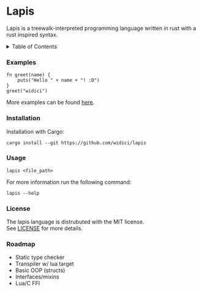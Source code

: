 # Lapis
Lapis is a treewalk-interpreted programming language written in rust with a rust inspired syntax.

<details>
<summary>Table of Contents</summary>

1. [Examples](#examples)
1. [Installation](#installation)
1. [Usage](#usage)
1. [License](#license)
1. [Roadmap](#Roadmap)

</details>

### Examples
```
fn greet(name) {
    puts("Hello " + name + "! :D")
}
greet("widici")
```
More examples can be found [here](./examples).

### Installation
Installation with Cargo:
```
cargo install --git https://github.com/widici/lapis
```

### Usage
```
lapis <file_path>
```
For more information run the following command:
```
lapis --help
```

### License
The lapis language is distrubuted with the MIT license.<br />
See [LICENSE](LICENSE) for more details.

### Roadmap
- Static type checker
- Transpiler w/ lua target
- Basic OOP (structs)
- Interfaces/mixins
- Lua/C FFI